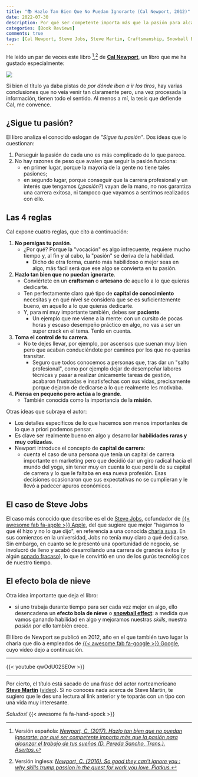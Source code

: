 ```yaml
---
title: "📚 Hazlo Tan Bien Que No Puedan Ignorarte (Cal Newport, 2012)"
date: 2022-07-30
description: Por qué ser competente importa más que la pasión para alcanzar el trabajo de tus sueños.
categories: [Book Reviews]
comments: true
tags: [Cal Newport, Steve Jobs, Steve Martin, Craftsmanship, Snowball Effect]
---
```


He leído un par de veces este libro [^1],[^2] de [**Cal Newport**](https://www.calnewport.com/), un libro que me ha gustado especialmente:

[![](/images/hazlo-tan-bien-que-no-puedan-ignorarte.jpeg)](https://amzn.to/3bet5X4)

Si bien el título ya daba pistas de _por dónde iban a ir los tiros_, hay varias conclusiones que no veía venir tan claramente pero, una vez procesada la información, tienen todo el sentido. Al menos a mí, la tesis que defiende Cal, me convence.

## ¿Sigue tu pasión?

El libro analiza el conocido eslogan de _"Sigue tu pasión"_. Dos ideas que lo cuestionan:

1. Perseguir la pasión de cada uno es más complicado de lo que parece.
2. No hay razones de peso que avalen que seguir la pasión funciona:
   - en primer lugar, porque la mayoría de la gente no tiene tales pasiones;
   - en segundo lugar, porque conseguir que la carrera profesional y un interés que tengamos (_¿pasión?_) vayan de la mano, no nos garantiza una carrera exitosa, ni tampoco que vayamos a sentirnos realizados con ello.

## Las 4 reglas

Cal expone cuatro reglas, que cito a continuación:

1. **No persigas tu pasión**.
   - ¿Por qué? Porque la "vocación" es algo infrecuente, requiere mucho tiempo y, al fin y al cabo, la "pasión" se deriva de la habilidad.
     - Dicho de otra forma, cuanto más habilidoso o mejor seas en algo, más fácil será que ese algo se convierta en tu pasión.
2. **Hazlo tan bien que no puedan ignorarte**.
   - Conviértete en un **craftsman** o **artesano** de aquello a lo que quieras dedicarte.
   - Ten perfectamente claro qué tipo de **capital de conocimiento** necesitas y en qué nivel se considera que se es suficientemente bueno, en aquello a lo que quieras dedicarte.
   - Y, para mí muy importante también, debes ser **paciente**.
     - Un ejemplo que me viene a la mente: con un cursito de pocas horas y escaso desempeño práctico en algo, no vas a ser un super crack en el tema. Tenlo en cuenta.
3. **Toma el control de tu carrera**.
   - No te dejes llevar, por ejemplo, por ascensos que suenan muy bien pero que acaban conduciéndote por caminos por los que no querías transitar.
     - Seguro que todos conocemos a personas que, tras dar un "salto profesional", como por ejemplo dejar de desempeñar labores técnicas y pasar a realizar únicamente tareas de gestión, acabaron frustradas e insatisfechas con sus vidas, precisamente porque dejaron de dedicarse a lo que realmente les motivaba.
4. **Piensa en pequeño pero actúa a lo grande**.
   - También conocida como la importancia de la **misión**.

Otras ideas que subraya el autor:

- Los detalles específicos de lo que hacemos son menos importantes de lo que a priori podemos pensar.
- Es clave ser realmente bueno en algo y desarrollar **habilidades raras y muy cotizadas**.
- Newport introduce el concepto de **capital de carrera**:
  - cuenta el caso de una persona que tenía un capital de carrera importante en marketing pero que decidió dar un giro radical hacia el mundo del yoga, sin tener muy en cuenta lo que perdía de su capital de carrera y lo que le faltaba en esa nueva profesión. Esas decisiones ocasionaron que sus expectativas no se cumplieran y le llevó a padecer apuros económicos.

## El caso de Steve Jobs

El caso más conocido que describe es el de [Steve Jobs](https://www.wikiwand.com/es/Steve_Jobs), cofundador de [{{< awesome fab fa-apple >}} Apple](https://www.apple.com/), del que sugiere que mejor "hagamos lo que él hizo y no lo que dijo", en referencia a una conocida [charla suya](https://www.youtube.com/watch?v=hXXwFG3_x2g). En sus comienzos en la universidad, Jobs no tenía muy claro a qué dedicarse. Sin embargo, en cuanto se le presentó una oportunidad de negocio, se involucró de lleno y acabó desarrollando una carrera de grandes éxitos (y algún [sonado fracaso](https://www.heraldousa.com/tendencias/2022/3/2/por-que-despidieron-steve-jobs-de-apple-en-1985-20820.html)), lo que le convirtió en uno de los gurús tecnológicos de nuestro tiempo.

## El efecto bola de nieve

Otra idea importante que deja el libro:

- si uno trabaja durante tiempo para ser cada vez mejor en algo, ello desencadena un **efecto bola de nieve** o [**snowball effect**](https://en.wikipedia.org/wiki/Snowball_effect): a medida que vamos ganando habilidad en algo y mejoramos nuestras _skills_, nuestra _pasión_ por ello también crece.

El libro de Newport se publicó en 2012, año en el que también tuvo lugar la charla que dio a empleados de [{{< awesome fab fa-google >}} Google](https://www.google.com/), cuyo vídeo dejo a continuación.

***
{{< youtube qwOdU02SE0w >}}
***

Por cierto, el título está sacado de una frase del actor norteamericano [**Steve Martin**](https://www.wikiwand.com/es/Steve_Martin) ([video](https://www.youtube.com/watch?v=teAvv6jnuXY)). Si no conoces nada acerca de Steve Martin, te sugiero que le des una lectura al link anterior y te toparás con un tipo con una vida muy interesante.

_Saludos!_ {{< awesome fa fa-hand-spock >}}

[^1]: Versión española: [_Newport, C. (2017). Hazlo tan bien que no puedan ignorarte: por qué ser competente importa más que la pasión para alcanzar el trabajo de tus sueños (D. Pereda Sancho, Trans.). Asertos._](https://amzn.to/3bet5X4)
[^2]: Versión inglesa: [_Newport, C. (2016). So good they can't ignore you : why skills trump passion in the quest for work you love. Piatkus._](https://amzn.to/3BrQ9fL)
